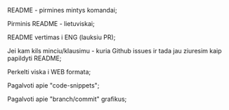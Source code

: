 README - pirmines mintys komandai;

Pirminis README - lietuviskai;

README vertimas i ENG (lauksiu PR);

Jei kam kils minciu/klausimu - kuria Github issues ir tada jau ziuresim kaip papildyti README;

Perkelti viska i WEB formata;

Pagalvoti apie "code-snippets";

Pagalvoti apie "branch/commit" grafikus;
